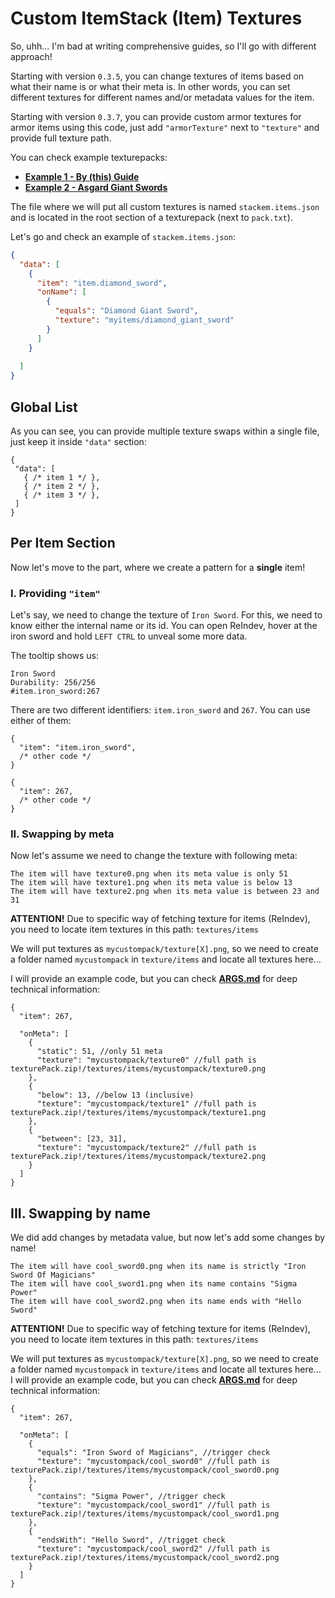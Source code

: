 # Custom ItemStack (Item) Textures

So, uhh... I'm bad at writing comprehensive guides, so I'll go with different approach!

Starting with version `0.3.5`, you can change textures of items based on what their name is or what their meta is. In other words, you can set different textures for different names and/or metadata values for the item.

Starting with version `0.3.7`, you can provide custom armor textures for armor items using this code, just add `"armorTexture"` next to `"texture"` and provide full texture path.

You can check example texturepacks:
- [**Example 1 - By (this) Guide**](https://github.com/tracystacktrace/StackEm/tree/main/docs/Custom%20ItemStack%20Textures/Example%201%20-%20By%20Guide)
- [**Example 2 - Asgard Giant Swords**](https://github.com/tracystacktrace/StackEm/tree/main/docs/Custom%20ItemStack%20Textures/Example%202%20-%20Asgard%20Giant%20Swords)

The file where we will put all custom textures is named `stackem.items.json` and is located in the root section of a texturepack (next to `pack.txt`).

Let's go and check an example of `stackem.items.json`:
```json
{
  "data": [
    {
      "item": "item.diamond_sword",
      "onName": [
        {
          "equals": "Diamond Giant Sword",
          "texture": "myitems/diamond_giant_sword"
        }
      ]
    }
    
  ]
}
```

## Global List

As you can see, you can provide multiple texture swaps within a single file, just keep it inside `"data"` section:
```json5
{
 "data": [
   { /* item 1 */ },
   { /* item 2 */ },
   { /* item 3 */ },
 ] 
}
```

## Per Item Section

Now let's move to the part, where we create a pattern for a **single** item!

### I. Providing `"item"`

Let's say, we need to change the texture of `Iron Sword`. For this, we need to know either the internal name or its id. You can open ReIndev, hover at the iron sword and hold `LEFT CTRL` to unveal some more data.

The tooltip shows us:
```
Iron Sword
Durability: 256/256
#item.iron_sword:267
```

There are two different identifiers: `item.iron_sword` and `267`. You can use either of them:
```json5
{
  "item": "item.iron_sword",
  /* other code */
}
```
```json5
{
  "item": 267,
  /* other code */
}
```

### II. Swapping by meta

Now let's assume we need to change the texture with following meta:

```
The item will have texture0.png when its meta value is only 51
The item will have texture1.png when its meta value is below 13
The item will have texture2.png when its meta value is between 23 and 31
```

**ATTENTION!** Due to specific way of fetching texture for items (ReIndev), you need to locate item textures in this path: `textures/items`

We will put textures as `mycustompack/texture[X].png`, so we need to create a folder named `mycustompack` in `texture/items` and locate all textures here...

I will provide an example code, but you can check [**ARGS.md**](https://github.com/tracystacktrace/StackEm/blob/main/docs/Custom%20ItemStack%20Textures/ARGS.md) for deep technical information:
```json5
{
  "item": 267,
  
  "onMeta": [
    {
      "static": 51, //only 51 meta
      "texture": "mycustompack/texture0" //full path is texturePack.zip!/textures/items/mycustompack/texture0.png
    },
    {
      "below": 13, //below 13 (inclusive)
      "texture": "mycustompack/texture1" //full path is texturePack.zip!/textures/items/mycustompack/texture1.png
    },
    {
      "between": [23, 31],
      "texture": "mycustompack/texture2" //full path is texturePack.zip!/textures/items/mycustompack/texture2.png
    }
  ]
}
```

## III. Swapping by name

We did add changes by metadata value, but now let's add some changes by name!

```
The item will have cool_sword0.png when its name is strictly "Iron Sword Of Magicians"
The item will have cool_sword1.png when its name contains "Sigma Power"
The item will have cool_sword2.png when its name ends with "Hello Sword"
```

**ATTENTION!** Due to specific way of fetching texture for items (ReIndev), you need to locate item textures in this path: `textures/items`

We will put textures as `mycustompack/texture[X].png`, so we need to create a folder named `mycustompack` in `texture/items` and locate all textures here...
I will provide an example code, but you can check [**ARGS.md**](https://github.com/tracystacktrace/StackEm/blob/main/docs/Custom%20ItemStack%20Textures/ARGS.md) for deep technical information:
```json5
{
  "item": 267,
  
  "onMeta": [
    {
      "equals": "Iron Sword of Magicians", //trigger check
      "texture": "mycustompack/cool_sword0" //full path is texturePack.zip!/textures/items/mycustompack/cool_sword0.png
    },
    {
      "contains": "Sigma Power", //trigger check
      "texture": "mycustompack/cool_sword1" //full path is texturePack.zip!/textures/items/mycustompack/cool_sword1.png
    },
    {
      "endsWith": "Hello Sword", //trigget check
      "texture": "mycustompack/cool_sword2" //full path is texturePack.zip!/textures/items/mycustompack/cool_sword2.png
    }
  ]
}
```